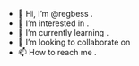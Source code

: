 - 👋 Hi, I’m @regbess .
- 👀 I’m interested in .
- 🌱 I’m currently learning .
- 💞️ I’m looking to collaborate on 
- 📫 How to reach me .

  
<!---
regbess/regbess is a ✨ special ✨ repository because its `README.md` (this file) appears on your GitHub profile.
You can click the Preview link to take a look at your changes.
--->

